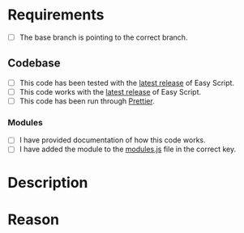# Requirements
<!-- To check a box, remove the spaces and put a "x" in between the brackets. e.g: [x] -->

- [ ] The base branch is pointing to the correct branch. <!-- If you are updating the code base, the base branch should be pointing to the latest release branch, otherwise point it to the "main" branch. -->

## Codebase
<!-- These requirements are only needed to be met if you are updating the codebase. -->

- [ ] This code has been tested with the [latest release](https://github.com/EasyScriptJS/EasyScript/releases/tag/v1.1.3) of Easy Script.
- [ ] This code works with the [latest release](https://github.com/EasyScriptJS/EasyScript/releases/tag/v1.1.3) of Easy Script.
- [ ] This code has been run through [Prettier](https://prettier.io).

### Modules
<!-- If you are updating or adding a module, your code needs to meet these extra requirements. -->

- [ ] I have provided documentation of how this code works. <!-- Only required if you are adding a feature to an existing module, or are adding a new module. -->
- [ ] I have added the module to the [modules.js](https://github.com/EasyScriptJS/EasyScript/blob/main/src/modules.js) file in the correct key. <!-- Only required if you are adding a new module. -->

# Description
<!-- Provide a description of the changes made in this pull request below. -->


# Reason
<!-- Provide a reason of why these changes should be made. -->
